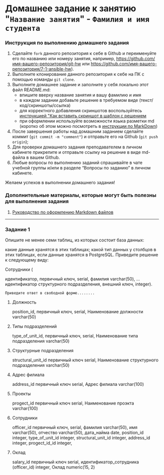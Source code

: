 # Домашнее задание к занятию "`Название занятия`" - `Фамилия и имя студента`


### Инструкция по выполнению домашнего задания

   1. Сделайте `fork` данного репозитория к себе в Github и переименуйте его по названию или номеру занятия, например, https://github.com/имя-вашего-репозитория/git-hw или  https://github.com/имя-вашего-репозитория/7-1-ansible-hw).
   2. Выполните клонирование данного репозитория к себе на ПК с помощью команды `git clone`.
   3. Выполните домашнее задание и заполните у себя локально этот файл README.md:
      - впишите вверху название занятия и вашу фамилию и имя
      - в каждом задании добавьте решение в требуемом виде (текст/код/скриншоты/ссылка)
      - для корректного добавления скриншотов воспользуйтесь [инструкцией "Как вставить скриншот в шаблон с решением](https://github.com/netology-code/sys-pattern-homework/blob/main/screen-instruction.md)
      - при оформлении используйте возможности языка разметки md (коротко об этом можно посмотреть в [инструкции  по MarkDown](https://github.com/netology-code/sys-pattern-homework/blob/main/md-instruction.md))
   4. После завершения работы над домашним заданием сделайте коммит (`git commit -m "comment"`) и отправьте его на Github (`git push origin`);
   5. Для проверки домашнего задания преподавателем в личном кабинете прикрепите и отправьте ссылку на решение в виде md-файла в вашем Github.
   6. Любые вопросы по выполнению заданий спрашивайте в чате учебной группы и/или в разделе “Вопросы по заданию” в личном кабинете.
   
Желаем успехов в выполнении домашнего задания!
   
### Дополнительные материалы, которые могут быть полезны для выполнения задания

1. [Руководство по оформлению Markdown файлов](https://gist.github.com/Jekins/2bf2d0638163f1294637#Code)

---

### Задание 1
Опишите не менее семи таблиц, из которых состоит база данных:

какие данные хранятся в этих таблицах;
какой тип данных у столбцов в этих таблицах, если данные хранятся в PostgreSQL.
Приведите решение к следующему виду:

Сотрудники (

идентификатор, первичный ключ, serial,
фамилия varchar(50),
...
идентификатор структурного подразделения, внешний ключ, integer).

`Приведите ответ в свободной форме........`

1. Должность 

   position_id, первичный ключ, serial,
   Наименование должности varchar(50)

2. Типы подразделений

   type_of_unit_id, первичный ключ, serial,
   Наименование типа подразделения varchar(50)

3. Структурные подразделения

   structural_unit_id первичный ключ serial,
   Наименование структурного подразделения varchar(50)

4. Адрес филиала

   address_id первичный ключ serial,
   Адрес филиала varchar(100)

5. Проекты

   progect_id первичный ключ serial,
   Наименование проэкта varchar(100)

6. Сотрудники

   officer_id первичный ключ, serial,
   фамилия varchar(50),
   имя varchar(50),
   отчество varchar(50),
   дата_найма date,
   position_id integer,
   type_of_unit_id integer,
   structural_unit_id integer,
   address_id integer,
   progect_id_id integer,

8. Оклад

   salary_id первичный ключ serial,
   идентификатор_сотрудника (officer_id) integer,
   Оклад numeric(15, 2)
 

